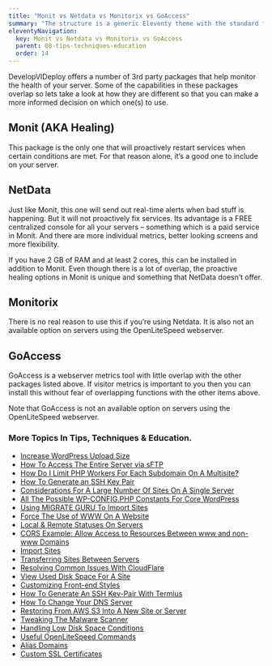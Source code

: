 ```yaml
---
title: "Monit vs Netdata vs Monitorix vs GoAccess"
summary: "The structure is a generic Eleventy theme with the standard folder and file names."
eleventyNavigation:
  key: Monit vs Netdata vs Monitorix vs GoAccess
  parent: 08-tips-techniques-education
  order: 14
---
```

DevelopVIDeploy offers a number of 3rd party packages that help monitor the health of your server. Some of the capabilities in these packages overlap so lets take a look at how they are different so that you can make a more informed decision on which one(s) to use.

## Monit (AKA Healing)

This package is the only one that will proactively restart services when certain conditions are met. For that reason alone, it’s a good one to include on your server.

## NetData

Just like Monit, this one will send out real-time alerts when bad stuff is happening. But it will not proactively fix services. Its advantage is a FREE centralized console for all your servers – something which is a paid service in Monit. And there are more individual metrics, better looking screens and more flexibility.

If you have 2 GB of RAM and at least 2 cores, this can be installed in addition to Monit. Even though there is a lot of overlap, the proactive healing options in Monit is unique and something that NetData doesn’t offer.

## Monitorix

There is no real reason to use this if you’re using Netdata. It is also not an available option on servers using the OpenLiteSpeed webserver.

## GoAccess

GoAccess is a webserver metrics tool with little overlap with the other packages listed above. If visitor metrics is important to you then you can install this without fear of overlapping functions with the other items above.

Note that GoAccess is not an available option on servers using the OpenLiteSpeed webserver.

### More Topics In Tips, Techniques & Education.

*   [Increase WordPress Upload Size](https://web.archive.org/web/20240304153959/https://wpclouddeploy.com/documentation/tips-techniques-education/increase-wordpress-upload-size/)
*   [How To Access The Entire Server via sFTP](https://web.archive.org/web/20240304153959/https://wpclouddeploy.com/documentation/tips-techniques-education/how-to-access-the-entire-server-via-sftp/)
*   [How Do I Limit PHP Workers For Each Subdomain On A Multisite?](https://web.archive.org/web/20240304153959/https://wpclouddeploy.com/documentation/tips-techniques-education/how-do-i-limit-php-workers-for-each-subdomain-on-a-multisite/)
*   [How To Generate an SSH Key Pair](https://web.archive.org/web/20240304153959/https://wpclouddeploy.com/documentation/how-to-generate-an-ssh-key-pair/)
*   [Considerations For A Large Number Of Sites On A Single Server](https://web.archive.org/web/20240304153959/https://wpclouddeploy.com/documentation/tips-techniques-education/considerations-for-a-large-number-of-sites-on-a-single-server/)
*   [All The Possible WP-CONFIG.PHP Constants For Core WordPress](https://web.archive.org/web/20240304153959/https://wpclouddeploy.com/documentation/tips-techniques-education/all-the-possible-wp-config-php-constants-for-core-wordpress/)
*   [Using MIGRATE GURU To Import Sites](https://web.archive.org/web/20240304153959/https://wpclouddeploy.com/documentation/multitenant/tips-troubleshooting-limitations/using-migrate-guru-to-import-sites/)
*   [Force The Use of WWW On A Website](https://web.archive.org/web/20240304153959/https://wpclouddeploy.com/documentation/tips-techniques-education/force-the-use-of-www-on-a-website/)
*   [Local & Remote Statuses On Servers](https://web.archive.org/web/20240304153959/https://wpclouddeploy.com/documentation/tips-techniques-education/local-remote-statuses-on-servers/)
*   [CORS Example: Allow Access to Resources Between www and non-www Domains](https://web.archive.org/web/20240304153959/https://wpclouddeploy.com/documentation/tips-techniques-education/cors-example-allow-access-to-resources-between-www-and-non-www-domains/)
*   [Import Sites](https://web.archive.org/web/20240304153959/https://wpclouddeploy.com/documentation/tips-techniques-education/import-sites/)
*   [Transferring Sites Between Servers](https://web.archive.org/web/20240304153959/https://wpclouddeploy.com/documentation/tips-techniques-education/transferring-sites-between-servers/)
*   [Resolving Common Issues With CloudFlare](https://web.archive.org/web/20240304153959/https://wpclouddeploy.com/documentation/tips-techniques-education/resolving-common-issues-with-cloudflare/)
*   [View Used Disk Space For A Site](https://web.archive.org/web/20240304153959/https://wpclouddeploy.com/documentation/tips-techniques-education/view-disk-space-for-a-site/)
*   [Customizing Front-end Styles](https://web.archive.org/web/20240304153959/https://wpclouddeploy.com/documentation/tips-techniques-education/customizing-front-end-styles/)
*   [How To Generate An SSH Key-Pair With Termius](https://web.archive.org/web/20240304153959/https://wpclouddeploy.com/documentation/articles-parent/how-to-generate-an-ssh-key-pair-with-termius/)
*   [How To Change Your DNS Server](https://web.archive.org/web/20240304153959/https://wpclouddeploy.com/documentation/tips-techniques-education/how-to-change-your-dns-server/)
*   [Restoring From AWS S3 Into A New Site or Server](https://web.archive.org/web/20240304153959/https://wpclouddeploy.com/documentation/tips-techniques-education/restoring-from-s3-into-a-new-site-or-server/)
*   [Tweaking The Malware Scanner](https://web.archive.org/web/20240304153959/https://wpclouddeploy.com/documentation/tips-techniques-education/tweaking-the-malware-scanner/)
*   [Handling Low Disk Space Conditions](https://web.archive.org/web/20240304153959/https://wpclouddeploy.com/documentation/tips-techniques-education/handling-low-disk-space-conditions/)
*   [Useful OpenLiteSpeed Commands](https://web.archive.org/web/20240304153959/https://wpclouddeploy.com/documentation/tips-techniques-education/useful-openlitespeed-commands/)
*   [Alias Domains](https://web.archive.org/web/20240304153959/https://wpclouddeploy.com/documentation/tips-techniques-education/alias-domains/)
*   [Custom SSL Certificates](https://web.archive.org/web/20240304153959/https://wpclouddeploy.com/documentation/tips-techniques-education/custom-ssl-certificates/)
